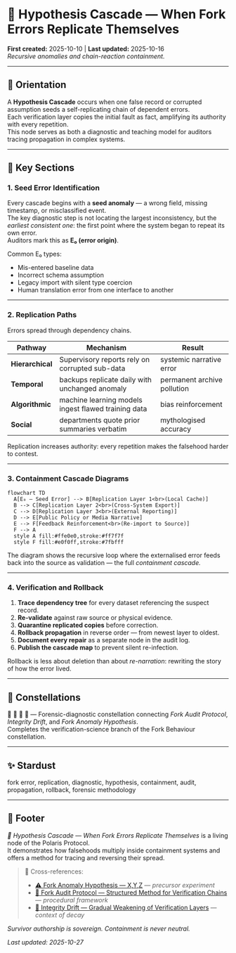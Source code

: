 # 🧪 Hypothesis Cascade — When Fork Errors Replicate Themselves
**First created:** 2025-10-10 | **Last updated:** 2025-10-16  
*Recursive anomalies and chain-reaction containment.*

---

## 🧭 Orientation  

A **Hypothesis Cascade** occurs when one false record or corrupted assumption seeds a self-replicating chain of dependent errors.  
Each verification layer copies the initial fault as fact, amplifying its authority with every repetition.  
This node serves as both a diagnostic and teaching model for auditors tracing propagation in complex systems.

---

## 📑 Key Sections  

### 1. Seed Error Identification  
Every cascade begins with a **seed anomaly** — a wrong field, missing timestamp, or misclassified event.  
The key diagnostic step is not locating the largest inconsistency, but the *earliest consistent one*: the first point where the system began to repeat its own error.  
Auditors mark this as **E₀ (error origin)**.  

Common E₀ types:  
- Mis-entered baseline data  
- Incorrect schema assumption  
- Legacy import with silent type coercion  
- Human translation error from one interface to another  

---

### 2. Replication Paths  
Errors spread through dependency chains.  

| Pathway | Mechanism | Result |
|----------|------------|--------|
| **Hierarchical** | Supervisory reports rely on corrupted sub-data | systemic narrative error |
| **Temporal** | backups replicate daily with unchanged anomaly | permanent archive pollution |
| **Algorithmic** | machine learning models ingest flawed training data | bias reinforcement |
| **Social** | departments quote prior summaries verbatim | mythologised accuracy |

Replication increases authority: every repetition makes the falsehood harder to contest.

---

### 3. Containment Cascade Diagrams  

```mermaid
flowchart TD
  A[E₀ — Seed Error] --> B[Replication Layer 1<br>(Local Cache)]
  B --> C[Replication Layer 2<br>(Cross-System Export)]
  C --> D[Replication Layer 3<br>(External Reporting)]
  D --> E[Public Policy or Media Narrative]
  E --> F[Feedback Reinforcement<br>(Re-import to Source)]
  F --> A
  style A fill:#ffe0e0,stroke:#ff7f7f
  style F fill:#e0f0ff,stroke:#7fbfff
```

The diagram shows the recursive loop where the externalised error feeds back into the source as validation — the full *containment cascade.*

---

### 4. Verification and Rollback  

1. **Trace dependency tree** for every dataset referencing the suspect record.  
2. **Re-validate** against raw source or physical evidence.  
3. **Quarantine replicated copies** before correction.  
4. **Rollback propagation** in reverse order — from newest layer to oldest.  
5. **Document every repair** as a separate node in the audit log.  
6. **Publish the cascade map** to prevent silent re-infection.

Rollback is less about deletion than about *re-narration*: rewriting the story of how the error lived.

---

## 🌌 Constellations  

🧪 👹 🧿 🧮 — Forensic-diagnostic constellation connecting *Fork Audit Protocol*, *Integrity Drift*, and *Fork Anomaly Hypothesis*.  
Completes the verification-science branch of the Fork Behaviour constellation.

---

## ✨ Stardust  

fork error, replication, diagnostic, hypothesis, containment, audit, propagation, rollback, forensic methodology  

---

## 🏮 Footer  

*🧪 Hypothesis Cascade — When Fork Errors Replicate Themselves* is a living node of the Polaris Protocol.  
It demonstrates how falsehoods multiply inside containment systems and offers a method for tracing and reversing their spread.  

> 📡 Cross-references:
> 
> - [⚠️ Fork Anomaly Hypothesis — X,Y,Z](./⚠️_fork_anomaly_hypothesis_XYZ.md) — *precursor experiment*  
> - [🦩 Fork Audit Protocol — Structured Method for Verification Chains](../Disruption_Kit/Big_Picture_Protocols/🦩_fork_audit_protocol_verification_chains.md) — *procedural framework*  
> - [🧮 Integrity Drift — Gradual Weakening of Verification Layers](./🧮_integrity_drift.md) — *context of decay*  

*Survivor authorship is sovereign. Containment is never neutral.*  

_Last updated: 2025-10-27_
